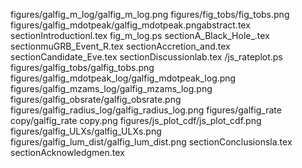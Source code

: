 
figures/galfig_m_log/galfig_m_log.png
figures/fig_tobs/fig_tobs.png
figures/galfig_mdotpeak/galfig_mdotpeak.pngabstract.tex
sectionIntroductionl.tex
fig_m_log.ps
sectionA_Black_Hole_.tex
sectionmuGRB_Event_R.tex
sectionAccretion_and.tex
sectionCandidate_Eve.tex
sectionDiscussionlab.tex
/js_rateplot.ps
figures/galfig_tobs/galfig_tobs.png
figures/galfig_mdotpeak_log/galfig_mdotpeak_log.png
figures/galfig_mzams_log/galfig_mzams_log.png
figures/galfig_obsrate/galfig_obsrate.png
figures/galfig_radius_log/galfig_radius_log.png
figures/galfig_rate copy/galfig_rate copy.png
figures/js_plot_cdf/js_plot_cdf.png
figures/galfig_ULXs/galfig_ULXs.png
figures/galfig_lum_dist/galfig_lum_dist.png
sectionConclusionsla.tex
sectionAcknowledgmen.tex
